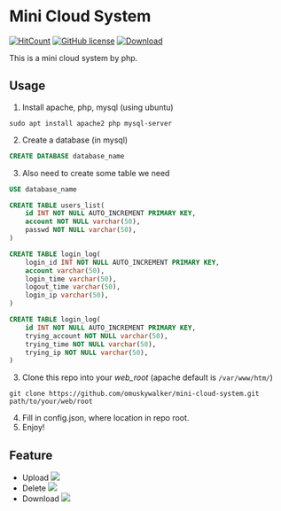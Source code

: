 # Mini Cloud System
[![HitCount](http://hits.dwyl.io/omuskywalker/mini-cloud-system.svg)](http://hits.dwyl.io/omuskywalker/mini-cloud-system) [![GitHub license](https://img.shields.io/github/license/omuskywalker/mini-cloud-system.svg)](https://github.com/omuskywalker/mini-cloud-system/blob/master/LICENSE)  [![Download](https://img.shields.io/badge/downloads-master-green.svg)](https://codeload.github.com/omuskywalker/mini-cloud-system/zip/master) 

This is a mini cloud system by php.

## Usage
1. Install apache, php, mysql (using ubuntu)
```shell
sudo apt install apache2 php mysql-server
```

2. Create a database (in mysql)
```sql
CREATE DATABASE database_name
```

3. Also need to create some table we need
```sql
USE database_name

CREATE TABLE users_list(
    id INT NOT NULL AUTO_INCREMENT PRIMARY KEY,
    account NOT NULL varchar(50),
    passwd NOT NULL varchar(50),
)

CREATE TABLE login_log(
    login_id INT NOT NULL AUTO_INCREMENT PRIMARY KEY,
    account varchar(50),
    login_time varchar(50),
    logout_time varchar(50),
    login_ip varchar(50),
)

CREATE TABLE login_log(
    id INT NOT NULL AUTO_INCREMENT PRIMARY KEY,
    trying_account NOT NULL varchar(50),
    trying_time NOT NULL varchar(50),
    trying_ip NOT NULL varchar(50),
)
```

3. Clone this repo into your *web_root* (apache default is `/var/www/htm/`)
```shell
git clone https://github.com/omuskywalker/mini-cloud-system.git path/to/your/web/root
```

4. Fill in config.json, where location in repo root.
5. Enjoy!

## Feature
- Upload
![](https://github.com/omuskywalker/mini-cloud-system/blob/master/demo/upload.gif)
- Delete
![](https://github.com/omuskywalker/mini-cloud-system/blob/master/demo/delete.gif)
- Download
![](https://github.com/omuskywalker/mini-cloud-system/blob/master/demo/download.gif)